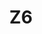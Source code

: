 ---
basin: 'No'
cudn: true
floor: Ground
grade: 6
images:
- /room_database/images/noc/z6_1.JPG
- /room_database/images/noc/z6_2.JPG
- /room_database/images/noc/z6_3.JPG
living_room: 'No'
location: North Court
name: Z6
network: Wired and Wireless
title: Z6
---